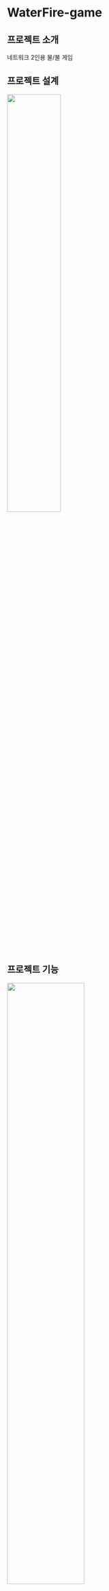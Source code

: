 # WaterFire-game

## 프로젝트 소개
네트워크 2인용 물/불 게임

## 프로젝트 설계

<img src="https://user-images.githubusercontent.com/58362196/132946653-074a7618-8221-459c-b0ae-b817bc1ba99d.png" width="50%" height="50%">

<br/><br/>

## 프로젝트 기능

<img src="https://user-images.githubusercontent.com/58362196/132946712-54393e3c-56ff-41c1-a44d-0c393b17fde7.png" width="60%" height="60%">
